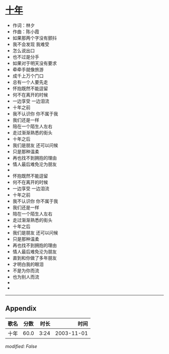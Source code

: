 # [十年](https://music.163.com/song?id=66608)

* 作词：林夕
* 作曲：陈小霞
* 如果那两个字没有颤抖
* 我不会发现 我难受
* 怎么说出口
* 也不过是分手
* 如果对于明天没有要求
* 牵牵手就像旅游
* 成千上万个门口
* 总有一个人要先走
* 怀抱既然不能逗留
* 何不在离开的时候
* 一边享受 一边泪流
* 十年之前
* 我不认识你 你不属于我
* 我们还是一样
* 陪在一个陌生人左右
* 走过渐渐熟悉的街头
* 十年之后
* 我们是朋友 还可以问候
* 只是那种温柔
* 再也找不到拥抱的理由
* 情人最后难免沦为朋友
* 
* 怀抱既然不能逗留
* 何不在离开的时候
* 一边享受 一边泪流
* 十年之前
* 我不认识你 你不属于我
* 我们还是一样
* 陪在一个陌生人左右
* 走过渐渐熟悉的街头
* 十年之后
* 我们是朋友 还可以问候
* 只是那种温柔
* 再也找不到拥抱的理由
* 情人最后难免沦为朋友
* 直到和你做了多年朋友
* 才明白我的眼泪
* 不是为你而流
* 也为别人而流
* 
* 


---

## Appendix

|歌名|分数|时长|时间|
|:---|:---:|---:|---:|
|十年|60.0|3:24|2003-11-01

*modified: False*